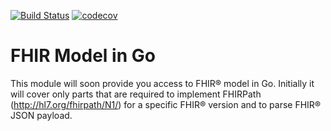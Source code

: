 [![Build Status](https://travis-ci.com/volsch/gohimodel.svg?branch=master)](https://travis-ci.com/volsch/gohimodel) [![codecov](https://codecov.io/gh/volsch/gohimodel/branch/master/graph/badge.svg)](https://codecov.io/gh/volsch/gohimodel)
# FHIR Model in Go
This module will soon provide you access to FHIR® model in Go. 
Initially it will cover only parts that are required to implement 
FHIRPath (http://hl7.org/fhirpath/N1/) for a specific FHIR® 
version and to parse FHIR® JSON payload.
